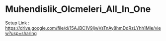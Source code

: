 # Muhendislik_Olcmeleri_All_In_One

Setup Link : https://drive.google.com/file/d/15AJBC1V9IjwVsTnAy8hmDdRzLYhh1Mle/view?usp=sharing
